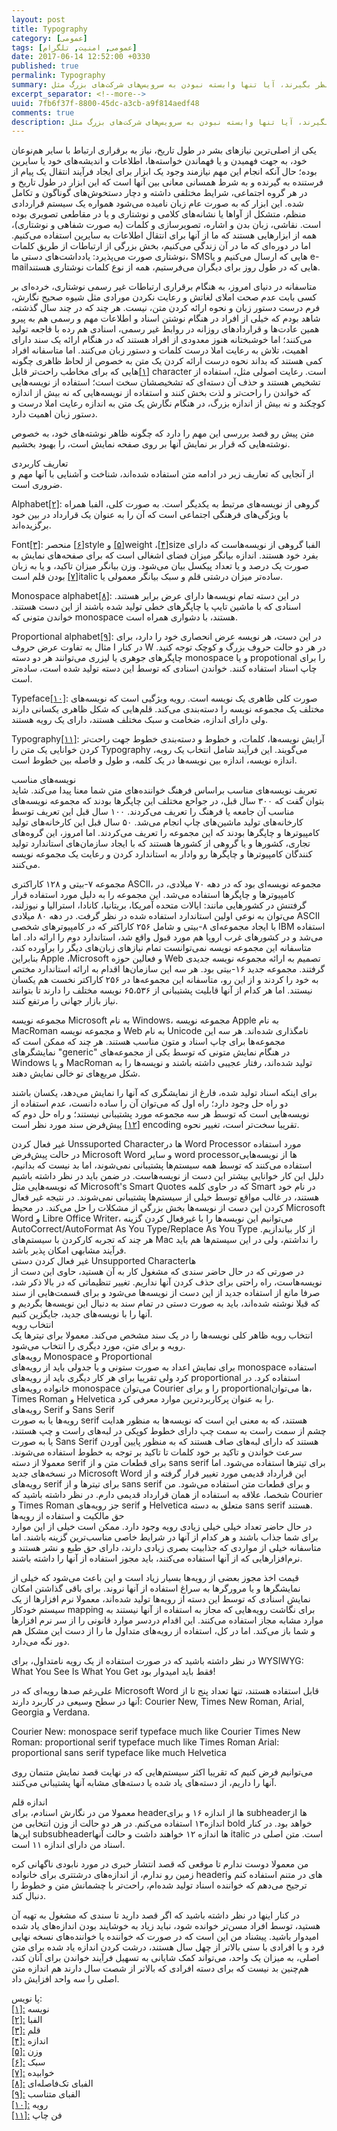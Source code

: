 ```yaml
---
layout: post
title: Typography
category: [عمومی]
tags: [عمومی, امنیت, تلگرام]
date: 2017-06-14 12:52:00 +0330
published: true
permalink: Typography
summary: انتخاب یک پیام رسان امن و مناسب همیشه برای عده‌ای جز دغدغه‌هاست و معمولا افراد نمی‌دانند که برای انتخاب این سرویس چه مواردی را باید در نظر بگیرند، آیا تنها وابسته نبودن به سرویس‌های شرکت‌های بزرگ مثل Facebook و Google کافی است؟ آیا opensource بودن نرم افزاری که قصد استفاده از آن را داریم متضمن امنیت آن سرویس خواهد شد؟ در این مجموعه قصد داریم تا با هم بررسی کنیم که چگونه می‌توانیم یک سرویس پیام رسان خوب و امن و مناسب برای نیازهای خودمان را پیدا کنیم؟
excerpt_separator: <!--more--> 
uuid: 7fb6f37f-8800-45dc-a3cb-a9f814aedf48
comments: true
description: انتخاب یک پیام رسان امن و مناسب همیشه برای عده‌ای جز دغدغه‌هاست و معمولا افراد نمی‌دانند که برای انتخاب این سرویس چه مواردی را باید در نظر بگیرند، آیا تنها وابسته نبودن به سرویس‌های شرکت‌های بزرگ مثل Facebook و Google کافی است؟ آیا opensource بودن نرم افزاری که قصد استفاده از آن را داریم متضمن امنیت آن سرویس خواهد شد؟ در این مجموعه قصد داریم تا با هم بررسی کنیم که چگونه می‌توانیم یک سرویس پیام رسان خوب و امن و مناسب برای نیازهای خودمان را پیدا کنیم؟
---
```

یکی از اصلی‌ترین نیازهای بشر در طول تاریخ، نیاز به برقراری ارتباط با سایر هم‌نوعان خود، به جهت فهمیدن و یا فهماندن خواسته‌ها، اطلاعات و اندیشه‌های خود یا سایرین بوده؛ حال آنکه انجام این مهم نیازمند وجود یک ابزار برای ایجاد فرآیند انتقال یک پیام از فرستنده به گیرنده و به شرط همسانی معانی بین آنها است که این ابزار در طول تاریخ و در هر گروه اجتماعی، شرایط مختلفی داشته و دچار دستخوش‌های گوناگون و تکامل شده. این ابزار که به صورت عام زبان نامیده می‌شود همواره یک سیستم قراردادی منظم، متشکل از آواها یا نشانه‌های کلامی و نوشتاری و یا در مقاطعی تصویری بوده است. نقاشی، زبان بدن و اشاره، تصویرسازی و کلمات (به صورت شفاهی و نوشتاری)، همه از ابزارهایی هستند که ما از آنها برای انتقال اطلاعات به سایرین استفاده می‌کنیم. اما در دوره‌ای که ما در آن زندگی می‌کنیم، بخش بزرگی از ارتباطات از طریق کلمات نوشتاری صورت می‌پذیرد: یادداشت‌های دستی ما، SMSهایی که ارسال می‌کنیم و یا e-mailهایی که در طول روز برای دیگران می‌فرستیم، همه از نوع کلمات نوشتاری هستند.

متاسفانه در دنیای امروز، به هنگام برقراری ارتباطات غیر رسمی نوشتاری، خرده‌ای بر کسی بابت عدم صحت املای لغاتش و رعایت نکردن مورادی مثل شیوه صحیح نگارش، فرم درست دستور زبان و نحوه ارائه کردن متن، نیست. هر چند که در چند سال گذشته، شاهد بودم که خیلی از افراد در هنگام نوشتن اسناد و اطلاعات مهم و رسمی هم به پیرو همین عادت‌ها و قراردادهای روزانه در روابط غیر رسمی، اسنادی هم رده با فاجعه تولید می‌کنند؛ اما خوشبختانه هنوز معدودی از افراد هستند که در هنگام ارائه یک سند دارای اهمیت، تلاش به رعایت املا درست کلمات و دستور زبان می‌کنند. اما متاسفانه افراد کمی هستند که بداند نحوه درست ارائه کردن یک متن به خصوص از لحاظ ظاهری چگونه است. رعایت اصولی مثل، استفاده از <bdi class="ltr-direction">character</bdi>
<a id="footnote-ref-001" style="font-style: normal;" class="foot-note-reference" href="#footnote-001">[۱]</a>‌هایی که برای مخاطب راحت‌تر قابل تشخیص هستند و حذف آن دسته‌ای که تشخیصشان سخت است؛ استفاده از نویسه‌هایی که خواندن را راحت‌تر و لذت بخش کنند و استفاده از  نویسه‌هایی که نه بیش از اندازه کوچکند و نه بیش از اندازه بزرگ، در هنگام نگارش یک متن به اندازه رعایت املا درست و دستور زبان اهمیت دارد.

متن پیش رو قصد بررسی این مهم را دارد که چگونه ظاهر نوشته‌های خود، به خصوص نوشته‌هایی که قرار بر نمایش آنها بر روی صفحه نمایش است، را بهبود بخشیم. 

<div class="post-inline-title">تعاریف کاربردی</div>
از آنجایی که تعاریف زیر در ادامه متن استفاده شده‌اند، شناخت و آشنایی با آنها مهم و ضروری است.

<span class="font-color-white"><bdi>Alphabet</bdi><a id="footnote-ref-002" style="font-style: normal;" class="foot-note-reference" href="#footnote-002">[۲]</a></span>: گروهی از نویسه‌های مرتبط به یکدیگر است. به صورت کلی، الفبا همراه با ویژگی‌های فرهنگی اجتماعی است که آن را به عنوان یک قرارداد در بین خود برگزیده‌اند.

<span class="font-color-white"><bdi>Font</bdi><a id="footnote-ref-003" style="font-style: normal;" class="foot-note-reference" href="#footnote-003">[۳]</a></span>: الفبا گروهی از نویسه‌هاست که دارای <bdi class="ltr-direction">size</bdi><a id="footnote-ref-004" style="font-style: normal;" class="foot-note-reference" href="#footnote-004">[۴]</a>، <bdi class="ltr-direction">weight</bdi><a id="footnote-ref-005" style="font-style: normal;" class="foot-note-reference" href="#footnote-005">[۵]</a> و <bdi class="ltr-direction">style</bdi><a id="footnote-ref-006" style="font-style: normal;" class="foot-note-reference" href="#footnote-006">[۶]</a> منحصر بفرد خود هستند. اندازه بیانگر میزان فضای اشغالی است که برای صفحه‌های نمایش به صورت یک درصد و یا تعداد پیکسل بیان می‌شود. وزن بیانگر میزان تاکید، و یا به زبان ساده‌تر میزان درشتی قلم و سبک بیانگر معمولی یا <bdi class="ltr-direction">italic</bdi><a id="footnote-ref-007" style="font-style: normal;" class="foot-note-reference" href="#footnote-007">[۷]</a> بودن قلم است.

<span class="font-color-white"><bdi>Monospace alphabet</bdi><a id="footnote-ref-008" style="font-style: normal;" class="foot-note-reference" href="#footnote-008">[۸]</a></span>: در این دسته تمام نویسه‌ها دارای عرض برابر هستند. اسنادی که با ماشین تایپ یا چاپگرهای خطی تولید شده باشند از این دست هستند. خواندن متونی که monospace هستند، با دشواری همراه است.

<span class="font-color-white"><bdi>Proportional alphabet</bdi><a id="footnote-ref-009" style="font-style: normal;" class="foot-note-reference" href="#footnote-009">[۹]</a></span>: در این دست، هر نویسه عرض انحصاری خود را دارد، برای مثال به تفاوت عرض حروف <span class="font-color-white">I</span> در کنار <span class="font-color-white">W</span> در هر دو حالت حروف بزرگ و کوچک توجه کنید. چاپگرهای جوهری یا لیزری می‌توانند هر دو دسته monospace و یا propotional را برای چاپ اسناد استفاده کنند. خواندن اسنادی که توسط این دسته تولید شده است، ساده‌تر است.

<span class="font-color-white"><bdi>Typeface</bdi><a id="footnote-ref-010" style="font-style: normal;" class="foot-note-reference" href="#footnote-010">[۱۰]</a></span>: صورت کلی ظاهری یک نویسه است. رویه ویژگیی است که نویسه‌های مختلف یک مجموعه نویسه را دسته‌بندی می‌کند. قلم‌هایی که شکل ظاهری یکسانی دارند ولی دارای اندازه، ضخامت و سبک مختلف هستند، دارای یک رویه هستند.

<span class="font-color-white"><bdi>Typography</bdi><a id="footnote-ref-011" style="font-style: normal;" class="foot-note-reference" href="#footnote-011">[۱۱]</a></span>: آرایش نویسه‌ها، کلمات، و خطوط و دسته‌بندی خطوط جهت راحت‌تر کردن خوانایی یک متن را Typography می‌گویند. این فرآیند شامل انتخاب یک رویه، اندازه نویسه، اندازه بین نویسه‌ها در یک کلمه، و طول و فاصله بین خطوط است.

<div class="post-inline-title">نویسه‌های مناسب</div>
تعریف <span class="font-color-white">نویسه‌های مناسب</span> براساس فرهنگ خواننده‌های متن شما معنا پیدا می‌کند. شاید بتوان گفت که ۳۰۰ سال قبل، در جواحع مختلف این چاپگرها بودند که مجموعه نویسه‌های مناسب آن جامعه یا فرهنگ را تعریف می‌کردند. ۱۰۰ سال قبل این تعریف توسط کارخانه‌های تولید ماشین‌های چاپ انجام می‌شد. ۵۰ سال قبل این کارخانه‌های تولید کامپیوترها و چاپگرها بودند که این مجموعه را تعریف می‌کردند. اما امروز، این گروه‌های تجاری، کشورها و یا گروهی از کشورها هستند که با ایجاد سازمان‌های استاندارد تولید کنندگان کامپیوترها و چاپگرها رو وادار به استاندارد کردن و رعایت یک مجموعه نویسه می‌کنند.

مجموعه ۷-بیتی و ۱۲۸ کاراکتری ASCII، مجموعه نویسه‌ای بود که در دهه ۷۰ میلادی، در کامپیوترها و چاپگرها استفاده می‌شد. این مجموعه را به دلیل مورد استفاده قرار گرفتنش در کشورهایی مانند: ایالات متحده آمریکا، بریتانیا، کانادا، استرالیا و نیوزلند، می‌توان به نوعی اولین استاندارد استفاده شده در نظر گرفت. در دهه ۸۰ میلادی ASCII با ایجاد مجموعه‌ای ۸-بیتی و شامل ۲۵۶ کاراکتر که در کامپیوترهای شخصی IBM استفاده می‌شد و در کشورهای غرب اروپا هم مورد قبول واقع شد، استاندارد دوم را ارائه داد. اما متاسفانه این مجموعه نویسه نمی‌توانست تمام نیازهای زبان‌های دیگر را برآورده کند، بنابراین Apple ،Microsoft و فعالین حوزه Web تصمیم به ارائه مجموعه نویسه جدیدی گرفتند. مجموعه جدید ۱۶-بیتی بود. هر سه این سازمان‌ها اقدام به ارائه استاندارد مختص به خود را کردند و از این رو، متاسفانه این مجموعه‌ها در ۲۵۶ کاراکتر نخست هم یکسان نیستند. اما هر کدام از آنها قابلیت پشتیبانی از ۶۵،۵۳۶ نویسه مختلف را دارند تا بتوانند نیاز بازار جهانی را مرتفع کنند.

مجموعه نویسه Microsoft به نام <span class="font-color-white">Windows</span>، مجموعه نویسه Apple به نام <span class="font-color-white">MacRoman</span> و مجموعه نویسه Web به نام <span class="font-color-white">Unicode</span> نامگذاری شده‌اند. هر سه این مجموعه‌ها برای چاپ اسناد و متون مناسب هستند. هر چند که ممکن است که نمایشگرهای &quot;generic&quot; در هنگام نمایش متونی که توسط یکی از مجموعه‌های Windows و یا MacRoman تولید شده‌اند، رفتار عجیبی داشته باشند و نویسه‌ها را به شکل مربع‌های تو خالی نمایش دهند.

برای اینکه اسناد تولید شده، فارغ از نمایشگری که آنها را نمایش می‌دهد، یکسان باشند دو راه حل وجود دارد؛ راه اول که می‌توان آن را ساده دانست، عدم استفاده از نویسه‌هایی است که توسط هر سه مجموعه مورد پشتیبانی نیستند؛ و راه حل دوم که تقریبا سخت‌تر است، تغییر نحوه <bdi class="ltr-direction">encoding</bdi> <a id="footnote-ref-001" style="font-style: normal;" class="foot-note-reference" href="#footnote-001">[۱۲]</a> پیش‌فرض سند مورد نظر است.

<div class="post-inline-subsubheader">غیر فعال کردن Unssuported Characterها در Word Processor مورد استفاده</div> 
در حالت پیش‌فرض Microsoft Word و سایر word processorها از نویسه‌هایی استفاده می‌کنند که توسط همه سیستم‌ها پشتیبانی نمی‌شوند، اما بد نیست که بدانیم، دلیل این کار خوانایی بیشتر این دست از نویسه‌هاست. در ضمن باید در نظر داشته باشیم که نویسه‌هایی مثل Microsoft's Smart Quotes که در حاوی کلمه Smart در نام خود هستند، در غالب مواقع توسط خیلی از سیستم‌ها پشتیبانی نمی‌شوند. در نتیجه غیر فعال کردن این دست از نویسه‌ها بخش بزرگی از مشکلات را حل می‌کند. در محیط Microsoft Word و Libre Office Writer، می‌توانیم این نویسه‌ها را با غیرفعال کردن گزینه <span class="font-color-white">AutoCorrect/AutoFormat As You Type/Replace As You Type</span> از کار بیاندازیم. هر چند که تجربه کارکردن با سیستم‌های Mac را نداشتم، ولی در این سیستم‌ها هم باید فرآیند مشابهی امکان پذیر باشد.

<div class="post-inline-subsubheader">غیر فعال کردن دستی Unsupported Characterها</div> 
در صورتی که در حال حاضر سندی که مشغول کار به آن هستید، حاوی این دست از نویسه‌هاست، راه راحتی برای حذف کردن آنها نداریم. تغییر تنظیماتی که در بالا ذکر شد، صرفا مانع از استفاده جدید از این دست از نویسه‌ها می‌شود و برای قسمت‌هایی از سند که قبلا نوشته شده‌اند، باید به صورت دستی در تمام سند به دنبال این نویسه‌ها بگردیم و آنها را با نویسه‌های جدید، جایگزین کنیم.

<div class="post-inline-header">انتخاب رویه</div> 
انتخاب رویه ظاهر کلی نویسه‌ها را در یک سند مشخص می‌کند. معمولا برای تیترها یک رویه و برای متن، مورد دیگری را انتخاب می‌شود.

<div class="post-inline-subheader">رویه‌های Monospace و Proportional</div>
برای نمایش اعداد به صورت ستونی و یا جدولی باید از رویه‌های monospace استفاده کرد ولی تقریبا برای هر کار دیگری باید از رویه‌های proportional استفاده کرد. در خانواده رویه‌های monospace می‌توان Courier را و برای proportionalها می‌توان، Times Roman و Helvetica را به عنوان پرکاربردترین موارد معرفی کرد.

<div class="post-inline-subheader">رویه‌های Serif و Sans Serif</div>
رویه‌ها یا به صورت serif هستند، که به معنی این است که نویسه‌ها به منظور هدایت چشم از سمت راست به سمت چپ دارای خطوط کوپکی در لبه‌های راست و چپ هستند، یا به صورت Sans Serif هستند که دارای لبه‌های صاف هستند که به منظور پایین آوردن سرعت خواندن و تاکید بر خود کلمات تا تاکید بر توجه به خطوط استفاده می‌شوند. معمولا از دسته serif برای قطعات متن و از sans serif برای تیترها استفاده می‌شود. اما در نسخه‌های جدید Microsoft Word این قرارداد قدیمی مورد تغییر قرار گرفته و از رویه‌های serif برای تیترها و از sans serif و برای قطعات متن استفاده می‌شود. من شخصا، علاقه به استفاده از همان قرارداد قدیمی دارم. در نظر داشته باشید که Courier و Times Roman جز رویه‌های serif و Helvetica متعلق به دسته sans serif هستند.

<div class="post-inline-subheader">حق مالکیت و استفاده از رویه‌ها</div>
در حال حاضر تعداد خیلی خیلی زیادی رویه وجود دارد. ممکن است خیلی از این موارد برای شما جذاب باشند و هر کدام از آنها در شرایط خاصی مناسب‌ترین گزینه باشند. اما متاسفانه خیلی از مواردی که جذابیت بصری زیادی دارند، دارای حق طبع و نشر هستند و نرم‌افزارهایی که از آنها استفاده می‌کنند، باید مجوز استفاده از آنها را داشته باشند.

قیمت اخذ مجوز بعضی از رویه‌ها بسیار زیاد است و این باعث می‌شود که خیلی از نمایشگرها و یا مرورگرها به سراغ استفاده از آنها نروند. برای باقی گذاشتن امکان نمایش اسنادی که توسط این دسته از رویه‌ها تولید شده‌اند، معمولا نرم افزارها از یک سیستم خودکار mapping برای نگاشت رویه‌هایی که مجاز به استفاده از آنها نیستند به موارد مشابه مجاز استفاده می‌کنند. این اقدام دردسر موارد قانونی را از سر نرم افزارها و شما باز می‌کند. اما در کل، استفاده از رویه‌های متداول ما را از دست این مشکل هم دور نگه می‌دارد.

<p><blackquote class="warning">
در نظر داشته باشید که در صورت استفاده از یک رویه نامتداول، برای WYSIWYG: What You See Is What You Get فقط باید امیدوار بود!
</blackquote></p>

علی‌رغم صدها رویه‌ای که در Microsoft Word قابل استفاده هستند، تنها تعداد پنج تا از آنها در سطح وسیعی در کاربرد دارند: Courier New, Times New Roman, Arial, Georgia و Verdana.

Courier New: monospace serif typeface much like Courier
Times New Roman: proportional serif typeface much like Times Roman
Arial: proportional sans serif typeface like much Helvetica

می‌توانیم فرض کنیم که تقریبا اکثر سیستم‌هایی که در نهایت قصد نمایش متنمان روی آنها را داریم، از دسته‌های یاد شده یا دسته‌های مشابه آنها پشتیبانی می‌کنند.

<div class="post-inline-header">اندازه قلم</div>
معمولا من در نگارش اسنادم، برای headerها از اندازه ۱۶ و برای subheaderها از اندازه۱۳ استفاده می‌کنم. در هر دو حالت از وزن انتخابی من bold خواهد بود. در کنار این‌ها subsubheaderها اندازه ۱۲ خواهند داشت و حالت آنها italic است. متن اصلی در اسناد من دارای اندازه ۱۱ است.

من معمولا دوست ندارم تا موقعی که قصد انتشار خبری در مورد نابودی ناگهانی کره زمین رو ندارم، از اندازه‌های درشت‍تری برای خانواده headeriهای در متنم استفاده کنم و ترجیح می‌دهم که خواننده اسناد تولید شده‌ام، راحت‌تر با چشمانش متن و خطوط را دنبال کند.

در کنار اینها در نظر داشته باشید که اگر قصد دارید تا سندی که مشغول به تهیه آن هستید، توسط افراد مسن‌تر خوانده شود، نباید زیاد به خوشایند بودن اندازه‌های یاد شده امیدوار باشید. پیشناد من این است که در صورت که خواننده‌ یا خواننده‌های نسخه نهایی فرد و یا افرادی با سنی بالاتر از چهل سال هستند، درشت کردن اندازه یاد شده برای متن اصلی، به میزان یک واحد، می‌تواند کمک شایانی به تسهیل فرآیند خواندن برای آنان کند، هم‌چنین بد نیست که برای دسته افرادی که بالاتر از شصت سال دارند هم اندازه متن اصلی را سه واحد افزایش داد.

<div class="foot-note-header">پا نویس:</div>
<span id="footnote-001" class="foot-note"><a href="#footnote-ref-001">[۱]:</a> نویسه</span><br>
<span id="footnote-002" class="foot-note"><a href="#footnote-ref-002">[۲]:</a> الفبا</span><br>
<span id="footnote-003" class="foot-note"><a href="#footnote-ref-003">[۳]:</a> قلم</span><br>
<span id="footnote-004" class="foot-note"><a href="#footnote-ref-004">[۴]:</a> اندازه</span><br>
<span id="footnote-005" class="foot-note"><a href="#footnote-ref-005">[۵]:</a> وزن</span><br>
<span id="footnote-006" class="foot-note"><a href="#footnote-ref-006">[۶]:</a> سبک</span><br>
<span id="footnote-007" class="foot-note"><a href="#footnote-ref-007">[۷]:</a> خوابیده</span><br>
<span id="footnote-008" class="foot-note"><a href="#footnote-ref-008">[۸]:</a> الفبای تک‌فاصله‌ای</span><br>
<span id="footnote-009" class="foot-note"><a href="#footnote-ref-009">[۹]:</a> الفبای متناسب </span><br>
<span id="footnote-010" class="foot-note"><a href="#footnote-ref-010">[۱۰]:</a> رویه</span><br>
<span id="footnote-011" class="foot-note"><a href="#footnote-ref-011">[۱۱]:</a> فن چاپ</span><br>
